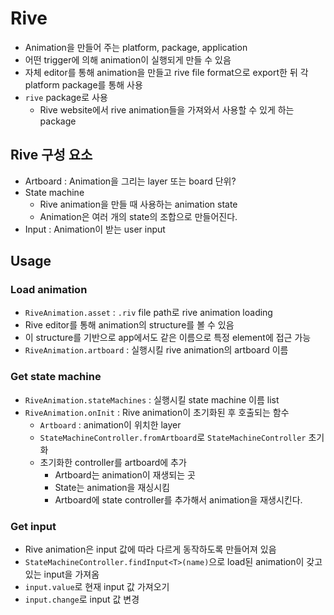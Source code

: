 # Rive

- Animation을 만들어 주는 platform, package, application
- 어떤 trigger에 의해 animation이 실행되게 만들 수 있음
- 자체 editor를 통해 animation을 만들고 rive file format으로 export한 뒤 각 platform package를 통해 사용
- `rive` package로 사용
  - Rive website에서 rive animation들을 가져와서 사용할 수 있게 하는 package

## Rive 구성 요소

- Artboard : Animation을 그리는 layer 또는 board 단위?
- State machine
  - Rive animation을 만들 때 사용하는 animation state
  - Animation은 여러 개의 state의 조합으로 만들어진다.
- Input : Animation이 받는 user input

## Usage

### Load animation

- `RiveAnimation.asset` : `.riv` file path로 rive animation loading
- Rive editor를 통해 animation의 structure를 볼 수 있음
- 이 structure를 기반으로 app에서도 같은 이름으로 특정 element에 접근 가능
- `RiveAnimation.artboard` : 실행시킬 rive animation의 artboard 이름

### Get state machine

- `RiveAnimation.stateMachines` : 실행시킬 state machine 이름 list
- `RiveAnimation.onInit` : Rive animation이 초기화된 후 호출되는 함수
  - `Artboard` : animation이 위치한 layer
  - `StateMachineController.fromArtboard`로 `StateMachineController` 초기화
  - 초기화한 controller를 artboard에 추가
    - Artboard는 animation이 재생되는 곳
    - State는 animation을 재싱시킴
    - Artboard에 state controller를 추가해서 animation을 재생시킨다.

### Get input

- Rive animation은 input 값에 따라 다르게 동작하도록 만들어져 있음
- `StateMachineController.findInput<T>(name)`으로 load된 animation이 갖고 있는 input을 가져옴
- `input.value`로 현재 input 값 가져오기
- `input.change`로 input 값 변경
